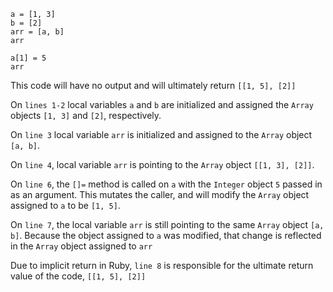 ```
a = [1, 3]
b = [2]
arr = [a, b]
arr

a[1] = 5
arr
```

This code will have no output and will ultimately return `[[1, 5], [2]]`

On `lines 1-2` local variables `a` and `b` are initialized and assigned the
`Array` objects `[1, 3]` and `[2]`, respectively.

On `line 3` local variable `arr` is initialized and assigned to the `Array`
object `[a, b]`.

On `line 4`, local variable `arr` is pointing to the `Array` object 
`[[1, 3], [2]]`.

On `line 6`, the `[]=` method is called on `a` with the `Integer` object `5`
passed in as an argument. This mutates the caller, and will modify the `Array`
object assigned to `a` to be `[1, 5]`.

On `line 7`, the local variable `arr` is still pointing to the same `Array`
object `[a, b]`. Because the object assigned to `a` was modified, that change is
reflected in the `Array` object assigned to `arr`

Due to implicit return in Ruby, `line 8` is responsible for the ultimate return
value of the code, `[[1, 5], [2]]`
